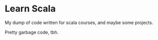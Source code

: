 # Learn Scala

My dump of code written for scala courses, and maybe some projects.

Pretty garbage code, tbh.
